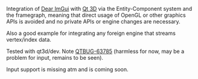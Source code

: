Integration of [Dear ImGui](https://github.com/ocornut/imgui) with [Qt 3D](https://doc.qt.io/qt-5/qt3d-index.html) via the Entity-Component system and the framegraph,
meaning that direct usage of OpenGL or other graphics APIs is avoided and no private APIs or engine changes are necessary.

Also a good example for integrating any foreign engine that streams vertex/index data.

Tested with qt3d/dev. Note [QTBUG-63785](https://bugreports.qt.io/browse/QTBUG-63785) (harmless for now, may be a problem for input, remains to be seen).

Input support is missing atm and is coming soon.
